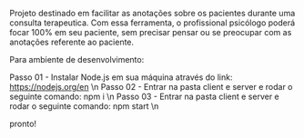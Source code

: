 
Projeto destinado em facilitar as anotações sobre os pacientes durante uma consulta terapeutica.
Com essa ferramenta, o profissional psicólogo poderá focar 100% em seu paciente, sem precisar pensar ou se preocupar com as anotações referente ao paciente.

Para ambiente de desenvolvimento: 

Passo 01 - Instalar Node.js em sua máquina através do link: https://nodejs.org/en \n
Passo 02 - Entrar na pasta client e server e rodar o seguinte comando: npm i \n
Passo 03 - Entrar na pasta client e server e rodar o seguinte comando: npm start \n

pronto!

